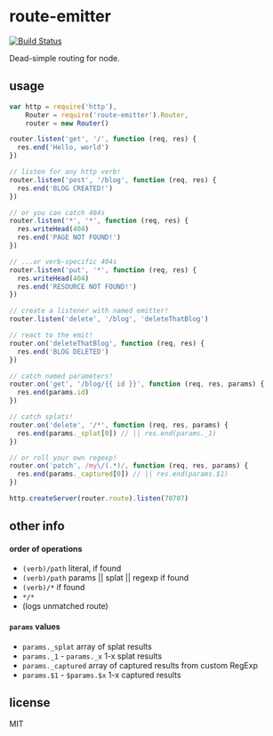 route-emitter
===

[![Build Status](https://travis-ci.org/jarofghosts/route-emitter.png?branch=master)](https://travis-ci.org/jarofghosts/route-emitter)

Dead-simple routing for node.

## usage
```js
var http = require('http'),
    Router = require('route-emitter').Router,
    router = new Router()

router.listen('get', '/', function (req, res) {
  res.end('Hello, world')
})

// listen for any http verb!
router.listen('post', '/blog', function (req, res) {
  res.end('BLOG CREATED!')
})

// or you can catch 404s
router.listen('*', '*', function (req, res) {
  res.writeHead(404)
  res.end('PAGE NOT FOUND!')
})

// ...or verb-specific 404s
router.listen('put', '*', function (req, res) {
  res.writeHead(404)
  res.end('RESOURCE NOT FOUND!')
})

// create a listener with named emitter!
router.listen('delete', '/blog', 'deleteThatBlog')

// react to the emit!
router.on('deleteThatBlog', function (req, res) {
  res.end('BLOG DELETED')
})

// catch named parameters!
router.on('get', '/blog/{{ id }}', function (req, res, params) {
  res.end(params.id)
})

// catch splats!
router.on('delete', '/*', function (req, res, params) {
  res.end(params._splat[0]) // || res.end(params._1)
})

// or roll your own regexp!
router.on('patch', /my\/(.*)/, function (req, res, params) {
  res.end(params._captured[0]) // || res.end(params.$1)
})

http.createServer(router.route).listen(70707)
```

## other info

#### order of operations

* `(verb)/path` literal, if found
* `(verb)/path` params || splat || regexp if found
* `(verb)/*` if found
* `*/*`
* (logs unmatched route)

#### `params` values

* `params._splat` array of splat results
* `params._1` - `params._x` 1-x splat results
* `params._captured` array of captured results from custom RegExp
* `params.$1` - `$params.$x` 1-x captured results

## license

MIT

